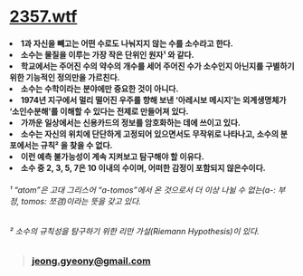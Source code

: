 # [2357.wtf](https://2357.wtf "link")

#### <li>1과 자신을 빼고는 어떤 수로도 나눠지지 않는 수를 소수라고 한다.</li><li>소수는 물질을 이루는 가장 작은 단위인 원자¹ 와 같다.</li><li>학교에서는 주어진 수의 약수의 개수를 세어 주어진 수가 소수인지 아닌지를 구별하기 위한 기능적인 정의만을 가르친다.</li><li>소수는 수학이라는 분야에만 중요한 것이 아니다.</li><li>1974년 지구에서 멀리 떨어진 우주를 향해 보낸 ‘아레시보 메시지’는 외계생명체가 ‘소인수분해’를 이해할 수 있다는 전제로 만들어져 있다.</li><li>가까운 일상에서는 신용카드의 정보를 암호화하는 데에 쓰이고 있다.</li><li>소수는 자신의 위치에 단단하게 고정되어 있으면서도 무작위로 나타나고, 소수의 분포에서는 규칙² 을 찾을 수 없다.</li><li>이런 예측 불가능성이 계속 지켜보고 탐구해야 할 이유다.</li><li>소수 중 2, 3, 5, 7은 10 이내의 수이며, 어떠한 감정이 포함되지 않은수이다.</li>

###### ¹ “atom”은 고대 그리스어 “a-tomos”에서 온 것으로서 더 이상 나뉠 수 없는(a-: 부정, tomos: 쪼갬)이라는 뜻을 갖고 있다.

###### ² 소수의 규칙성을 탐구하기 위한 리만 가설(Riemann Hypothesis)이 있다.

> ### <jeong.gyeony@gmail.com>
